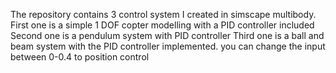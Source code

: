The repository contains 3 control system I created in simscape multibody.
First one is a simple 1 DOF copter modelling with a PID controller included
Second one is a pendulum system with PID controller
Third one is a ball and beam system with the PID controller implemented. you can change the input between 0-0.4 to position control
